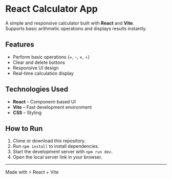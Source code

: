 # React Calculator App

A simple and responsive calculator built with **React** and **Vite**.  
Supports basic arithmetic operations and displays results instantly.

## Features
- Perform basic operations (+, -, ×, ÷)  
- Clear and delete buttons  
- Responsive UI design  
- Real-time calculation display  

## Technologies Used
- **React** – Component-based UI  
- **Vite** – Fast development environment  
- **CSS** – Styling  

## How to Run
1. Clone or download this repository.  
2. Run `npm install` to install dependencies.  
3. Start the development server with `npm run dev`.  
4. Open the local server link in your browser.


---
Made with ⚡ React + Vite
